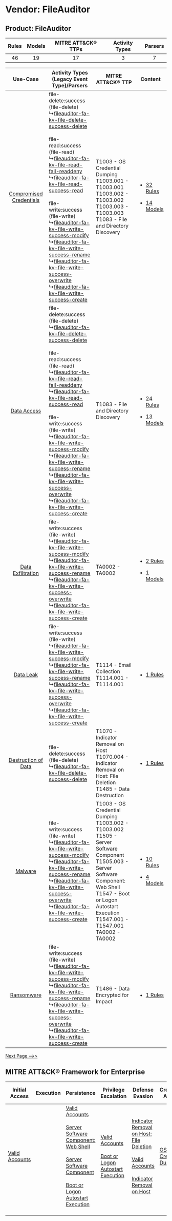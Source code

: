 Vendor: FileAuditor
===================
Product: FileAuditor
--------------------
| Rules | Models | MITRE ATT&CK® TTPs | Activity Types | Parsers |
|:-----:|:------:|:------------------:|:--------------:|:-------:|
|  46   |   19   |         17         |       3        |    7    |

|    Use-Case    | Activity Types (Legacy Event Type)/Parsers    | MITRE ATT&CK® TTP    | Content    |
|:----:| ---- | ---- | ---- |
| [Compromised Credentials](../../../UseCases/uc_compromised_credentials.md) |  file-delete:success (file-delete)<br> ↳[fileauditor-fa-kv-file-delete-success-delete](Ps/pC_fileauditorfakvfiledeletesuccessdelete.md)<br><br> file-read:success (file-read)<br> ↳[fileauditor-fa-kv-file-read-fail-readdeny](Ps/pC_fileauditorfakvfilereadfailreaddeny.md)<br> ↳[fileauditor-fa-kv-file-read-success-read](Ps/pC_fileauditorfakvfilereadsuccessread.md)<br><br> file-write:success (file-write)<br> ↳[fileauditor-fa-kv-file-write-success-modify](Ps/pC_fileauditorfakvfilewritesuccessmodify.md)<br> ↳[fileauditor-fa-kv-file-write-success-rename](Ps/pC_fileauditorfakvfilewritesuccessrename.md)<br> ↳[fileauditor-fa-kv-file-write-success-overwrite](Ps/pC_fileauditorfakvfilewritesuccessoverwrite.md)<br> ↳[fileauditor-fa-kv-file-write-success-create](Ps/pC_fileauditorfakvfilewritesuccesscreate.md)<br> | T1003 - OS Credential Dumping<br>T1003.001 - T1003.001<br>T1003.002 - T1003.002<br>T1003.003 - T1003.003<br>T1083 - File and Directory Discovery<br>    | [<ul><li>32 Rules</li></ul><ul><li>14 Models</li></ul>](RM/r_m_fileauditor_fileauditor_Compromised_Credentials.md) |
|    [Data Access](../../../UseCases/uc_data_access.md)    |  file-delete:success (file-delete)<br> ↳[fileauditor-fa-kv-file-delete-success-delete](Ps/pC_fileauditorfakvfiledeletesuccessdelete.md)<br><br> file-read:success (file-read)<br> ↳[fileauditor-fa-kv-file-read-fail-readdeny](Ps/pC_fileauditorfakvfilereadfailreaddeny.md)<br> ↳[fileauditor-fa-kv-file-read-success-read](Ps/pC_fileauditorfakvfilereadsuccessread.md)<br><br> file-write:success (file-write)<br> ↳[fileauditor-fa-kv-file-write-success-modify](Ps/pC_fileauditorfakvfilewritesuccessmodify.md)<br> ↳[fileauditor-fa-kv-file-write-success-rename](Ps/pC_fileauditorfakvfilewritesuccessrename.md)<br> ↳[fileauditor-fa-kv-file-write-success-overwrite](Ps/pC_fileauditorfakvfilewritesuccessoverwrite.md)<br> ↳[fileauditor-fa-kv-file-write-success-create](Ps/pC_fileauditorfakvfilewritesuccesscreate.md)<br> | T1083 - File and Directory Discovery<br>    | [<ul><li>24 Rules</li></ul><ul><li>13 Models</li></ul>](RM/r_m_fileauditor_fileauditor_Data_Access.md)    |
|       [Data Exfiltration](../../../UseCases/uc_data_exfiltration.md)       |  file-write:success (file-write)<br> ↳[fileauditor-fa-kv-file-write-success-modify](Ps/pC_fileauditorfakvfilewritesuccessmodify.md)<br> ↳[fileauditor-fa-kv-file-write-success-rename](Ps/pC_fileauditorfakvfilewritesuccessrename.md)<br> ↳[fileauditor-fa-kv-file-write-success-overwrite](Ps/pC_fileauditorfakvfilewritesuccessoverwrite.md)<br> ↳[fileauditor-fa-kv-file-write-success-create](Ps/pC_fileauditorfakvfilewritesuccesscreate.md)<br>    | TA0002 - TA0002<br>    | [<ul><li>2 Rules</li></ul><ul><li>1 Models</li></ul>](RM/r_m_fileauditor_fileauditor_Data_Exfiltration.md)         |
|    [Data Leak](../../../UseCases/uc_data_leak.md)    |  file-write:success (file-write)<br> ↳[fileauditor-fa-kv-file-write-success-modify](Ps/pC_fileauditorfakvfilewritesuccessmodify.md)<br> ↳[fileauditor-fa-kv-file-write-success-rename](Ps/pC_fileauditorfakvfilewritesuccessrename.md)<br> ↳[fileauditor-fa-kv-file-write-success-overwrite](Ps/pC_fileauditorfakvfilewritesuccessoverwrite.md)<br> ↳[fileauditor-fa-kv-file-write-success-create](Ps/pC_fileauditorfakvfilewritesuccesscreate.md)<br>    | T1114 - Email Collection<br>T1114.001 - T1114.001<br>    | [<ul><li>1 Rules</li></ul>](RM/r_m_fileauditor_fileauditor_Data_Leak.md)    |
|     [Destruction of Data](../../../UseCases/uc_destruction_of_data.md)     |  file-delete:success (file-delete)<br> ↳[fileauditor-fa-kv-file-delete-success-delete](Ps/pC_fileauditorfakvfiledeletesuccessdelete.md)<br>    | T1070 - Indicator Removal on Host<br>T1070.004 - Indicator Removal on Host: File Deletion<br>T1485 - Data Destruction<br>    | [<ul><li>1 Rules</li></ul>](RM/r_m_fileauditor_fileauditor_Destruction_of_Data.md)    |
|    [Malware](../../../UseCases/uc_malware.md)    |  file-write:success (file-write)<br> ↳[fileauditor-fa-kv-file-write-success-modify](Ps/pC_fileauditorfakvfilewritesuccessmodify.md)<br> ↳[fileauditor-fa-kv-file-write-success-rename](Ps/pC_fileauditorfakvfilewritesuccessrename.md)<br> ↳[fileauditor-fa-kv-file-write-success-overwrite](Ps/pC_fileauditorfakvfilewritesuccessoverwrite.md)<br> ↳[fileauditor-fa-kv-file-write-success-create](Ps/pC_fileauditorfakvfilewritesuccesscreate.md)<br>    | T1003 - OS Credential Dumping<br>T1003.002 - T1003.002<br>T1505 - Server Software Component<br>T1505.003 - Server Software Component: Web Shell<br>T1547 - Boot or Logon Autostart Execution<br>T1547.001 - T1547.001<br>TA0002 - TA0002<br> | [<ul><li>10 Rules</li></ul><ul><li>4 Models</li></ul>](RM/r_m_fileauditor_fileauditor_Malware.md)    |
|    [Ransomware](../../../UseCases/uc_ransomware.md)    |  file-write:success (file-write)<br> ↳[fileauditor-fa-kv-file-write-success-modify](Ps/pC_fileauditorfakvfilewritesuccessmodify.md)<br> ↳[fileauditor-fa-kv-file-write-success-rename](Ps/pC_fileauditorfakvfilewritesuccessrename.md)<br> ↳[fileauditor-fa-kv-file-write-success-overwrite](Ps/pC_fileauditorfakvfilewritesuccessoverwrite.md)<br> ↳[fileauditor-fa-kv-file-write-success-create](Ps/pC_fileauditorfakvfilewritesuccesscreate.md)<br>    | T1486 - Data Encrypted for Impact<br>    | [<ul><li>1 Rules</li></ul>](RM/r_m_fileauditor_fileauditor_Ransomware.md)    |
[Next Page -->>](2_ds_fileauditor_fileauditor.md)

MITRE ATT&CK® Framework for Enterprise
--------------------------------------
| Initial Access                                                      | Execution | Persistence                                                                                                                                                                                                                                                                                                                          | Privilege Escalation                                                                                                                                      | Defense Evasion                                                                                                                                                                                                                                    | Credential Access                                                          | Discovery                                                                         | Lateral Movement | Collection                                                            | Command and Control | Exfiltration | Impact                                                                                                                                              |
| ------------------------------------------------------------------- | --------- | ------------------------------------------------------------------------------------------------------------------------------------------------------------------------------------------------------------------------------------------------------------------------------------------------------------------------------------ | --------------------------------------------------------------------------------------------------------------------------------------------------------- | -------------------------------------------------------------------------------------------------------------------------------------------------------------------------------------------------------------------------------------------------- | -------------------------------------------------------------------------- | --------------------------------------------------------------------------------- | ---------------- | --------------------------------------------------------------------- | ------------------- | ------------ | --------------------------------------------------------------------------------------------------------------------------------------------------- |
| [Valid Accounts](https://attack.mitre.org/techniques/T1078)<br><br> |           | [Valid Accounts](https://attack.mitre.org/techniques/T1078)<br><br>[Server Software Component: Web Shell](https://attack.mitre.org/techniques/T1505/003)<br><br>[Server Software Component](https://attack.mitre.org/techniques/T1505)<br><br>[Boot or Logon Autostart Execution](https://attack.mitre.org/techniques/T1547)<br><br> | [Valid Accounts](https://attack.mitre.org/techniques/T1078)<br><br>[Boot or Logon Autostart Execution](https://attack.mitre.org/techniques/T1547)<br><br> | [Indicator Removal on Host: File Deletion](https://attack.mitre.org/techniques/T1070/004)<br><br>[Valid Accounts](https://attack.mitre.org/techniques/T1078)<br><br>[Indicator Removal on Host](https://attack.mitre.org/techniques/T1070)<br><br> | [OS Credential Dumping](https://attack.mitre.org/techniques/T1003)<br><br> | [File and Directory Discovery](https://attack.mitre.org/techniques/T1083)<br><br> |                  | [Email Collection](https://attack.mitre.org/techniques/T1114)<br><br> |                     |              | [Data Destruction](https://attack.mitre.org/techniques/T1485)<br><br>[Data Encrypted for Impact](https://attack.mitre.org/techniques/T1486)<br><br> |